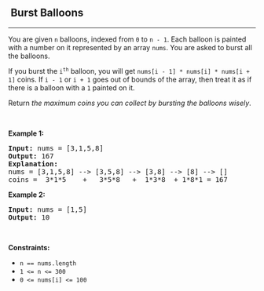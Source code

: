 <h2>  Burst Balloons</h2><hr><div><p>You are given <code>n</code> balloons, indexed from <code>0</code> to <code>n - 1</code>. Each balloon is painted with a number on it represented by an array <code>nums</code>. You are asked to burst all the balloons.</p>

<p>If you burst the <code>i<sup>th</sup></code> balloon, you will get <code>nums[i - 1] * nums[i] * nums[i + 1]</code> coins. If <code>i - 1</code> or <code>i + 1</code> goes out of bounds of the array, then treat it as if there is a balloon with a <code>1</code> painted on it.</p>

<p>Return <em>the maximum coins you can collect by bursting the balloons wisely</em>.</p>

<p>&nbsp;</p>
<p><strong>Example 1:</strong></p>

<pre><strong>Input:</strong> nums = [3,1,5,8]
<strong>Output:</strong> 167
<strong>Explanation:</strong>
nums = [3,1,5,8] --&gt; [3,5,8] --&gt; [3,8] --&gt; [8] --&gt; []
coins =  3*1*5    +   3*5*8   +  1*3*8  + 1*8*1 = 167</pre>

<p><strong>Example 2:</strong></p>

<pre><strong>Input:</strong> nums = [1,5]
<strong>Output:</strong> 10
</pre>

<p>&nbsp;</p>
<p><strong>Constraints:</strong></p>

<ul>
	<li><code>n == nums.length</code></li>
	<li><code>1 &lt;= n &lt;= 300</code></li>
	<li><code>0 &lt;= nums[i] &lt;= 100</code></li>
</ul>
</div>